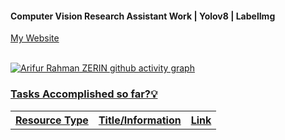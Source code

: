 #### Computer Vision Research Assistant Work | Yolov8 | LabelImg 

<a href = "https://www.arzerin.com/">My Website<br><br>
</div>  

![Arifur Rahman ZERIN github activity graph](https://github-readme-activity-graph.vercel.app/graph?username=arzerin&bg_color=FFFFFF&color=111F68&line=111F68)

<h3>Tasks Accomplished so far?💡</h3>
<table>
    <tr>
        <th>Resource Type</th>
        <th>Title/Information</th>
        <th>Link</th>
    </tr>
</table>

